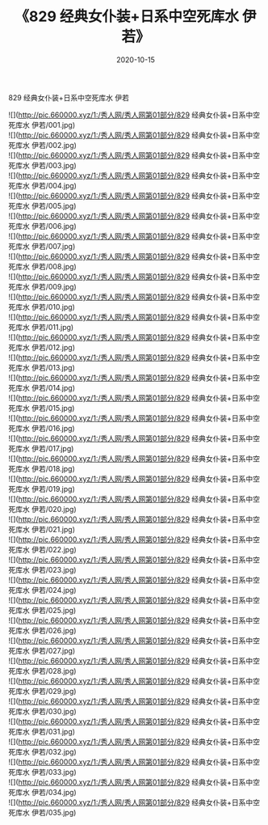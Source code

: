 ﻿---
layout: post
title:  《829 经典女仆装+日系中空死库水 伊若》
date:   2020-10-15
img: http://pic.660000.xyz/1:/秀人网/秀人网第01部分/829 经典女仆装+日系中空死库水 伊若/000.jpg
categories: [美女, 清纯, 唯美]
---

829 经典女仆装+日系中空死库水 伊若

  ![](http://pic.660000.xyz/1:/秀人网/秀人网第01部分/829 经典女仆装+日系中空死库水 伊若/001.jpg) <br> ![](http://pic.660000.xyz/1:/秀人网/秀人网第01部分/829 经典女仆装+日系中空死库水 伊若/002.jpg) <br> ![](http://pic.660000.xyz/1:/秀人网/秀人网第01部分/829 经典女仆装+日系中空死库水 伊若/003.jpg) <br> ![](http://pic.660000.xyz/1:/秀人网/秀人网第01部分/829 经典女仆装+日系中空死库水 伊若/004.jpg) <br> ![](http://pic.660000.xyz/1:/秀人网/秀人网第01部分/829 经典女仆装+日系中空死库水 伊若/005.jpg) <br> ![](http://pic.660000.xyz/1:/秀人网/秀人网第01部分/829 经典女仆装+日系中空死库水 伊若/006.jpg) <br> ![](http://pic.660000.xyz/1:/秀人网/秀人网第01部分/829 经典女仆装+日系中空死库水 伊若/007.jpg) <br> ![](http://pic.660000.xyz/1:/秀人网/秀人网第01部分/829 经典女仆装+日系中空死库水 伊若/008.jpg) <br> ![](http://pic.660000.xyz/1:/秀人网/秀人网第01部分/829 经典女仆装+日系中空死库水 伊若/009.jpg) <br> ![](http://pic.660000.xyz/1:/秀人网/秀人网第01部分/829 经典女仆装+日系中空死库水 伊若/010.jpg) <br> ![](http://pic.660000.xyz/1:/秀人网/秀人网第01部分/829 经典女仆装+日系中空死库水 伊若/011.jpg) <br> ![](http://pic.660000.xyz/1:/秀人网/秀人网第01部分/829 经典女仆装+日系中空死库水 伊若/012.jpg) <br> ![](http://pic.660000.xyz/1:/秀人网/秀人网第01部分/829 经典女仆装+日系中空死库水 伊若/013.jpg) <br> ![](http://pic.660000.xyz/1:/秀人网/秀人网第01部分/829 经典女仆装+日系中空死库水 伊若/014.jpg) <br> ![](http://pic.660000.xyz/1:/秀人网/秀人网第01部分/829 经典女仆装+日系中空死库水 伊若/015.jpg) <br> ![](http://pic.660000.xyz/1:/秀人网/秀人网第01部分/829 经典女仆装+日系中空死库水 伊若/016.jpg) <br> ![](http://pic.660000.xyz/1:/秀人网/秀人网第01部分/829 经典女仆装+日系中空死库水 伊若/017.jpg) <br> ![](http://pic.660000.xyz/1:/秀人网/秀人网第01部分/829 经典女仆装+日系中空死库水 伊若/018.jpg) <br> ![](http://pic.660000.xyz/1:/秀人网/秀人网第01部分/829 经典女仆装+日系中空死库水 伊若/019.jpg) <br> ![](http://pic.660000.xyz/1:/秀人网/秀人网第01部分/829 经典女仆装+日系中空死库水 伊若/020.jpg) <br> ![](http://pic.660000.xyz/1:/秀人网/秀人网第01部分/829 经典女仆装+日系中空死库水 伊若/021.jpg) <br> ![](http://pic.660000.xyz/1:/秀人网/秀人网第01部分/829 经典女仆装+日系中空死库水 伊若/022.jpg) <br> ![](http://pic.660000.xyz/1:/秀人网/秀人网第01部分/829 经典女仆装+日系中空死库水 伊若/023.jpg) <br> ![](http://pic.660000.xyz/1:/秀人网/秀人网第01部分/829 经典女仆装+日系中空死库水 伊若/024.jpg) <br> ![](http://pic.660000.xyz/1:/秀人网/秀人网第01部分/829 经典女仆装+日系中空死库水 伊若/025.jpg) <br> ![](http://pic.660000.xyz/1:/秀人网/秀人网第01部分/829 经典女仆装+日系中空死库水 伊若/026.jpg) <br> ![](http://pic.660000.xyz/1:/秀人网/秀人网第01部分/829 经典女仆装+日系中空死库水 伊若/027.jpg) <br> ![](http://pic.660000.xyz/1:/秀人网/秀人网第01部分/829 经典女仆装+日系中空死库水 伊若/028.jpg) <br> ![](http://pic.660000.xyz/1:/秀人网/秀人网第01部分/829 经典女仆装+日系中空死库水 伊若/029.jpg) <br> ![](http://pic.660000.xyz/1:/秀人网/秀人网第01部分/829 经典女仆装+日系中空死库水 伊若/030.jpg) <br> ![](http://pic.660000.xyz/1:/秀人网/秀人网第01部分/829 经典女仆装+日系中空死库水 伊若/031.jpg) <br> ![](http://pic.660000.xyz/1:/秀人网/秀人网第01部分/829 经典女仆装+日系中空死库水 伊若/032.jpg) <br> ![](http://pic.660000.xyz/1:/秀人网/秀人网第01部分/829 经典女仆装+日系中空死库水 伊若/033.jpg) <br> ![](http://pic.660000.xyz/1:/秀人网/秀人网第01部分/829 经典女仆装+日系中空死库水 伊若/034.jpg) <br> ![](http://pic.660000.xyz/1:/秀人网/秀人网第01部分/829 经典女仆装+日系中空死库水 伊若/035.jpg) <br>